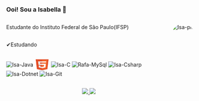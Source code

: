 ### Ooi! Sou a Isabella 👋

##
Estudante do Instituto Federal de São Paulo(IFSP)
<img align="right" alt="Isa-pic" height="180" style="border-radius:50px;" src="https://cdn.discordapp.com/attachments/774002143702679603/964536647465185350/Imagem_-_Isa.png">

##
✔Estudando

<div style="display: inline_block"><br>
  
  <img align="center" alt="Isa-Java" height="30" width="40" src="https://cdn.jsdelivr.net/gh/devicons/devicon/icons/java/java-original-wordmark.svg">
  <img align="center" alt="Isa-HTML" height="30" width="40" src="https://raw.githubusercontent.com/devicons/devicon/master/icons/html5/html5-original.svg">
  <img align="center" alt="Isa-C" height="30" width="40" src="https://cdn.jsdelivr.net/gh/devicons/devicon/icons/c/c-line.svg">
  <img align="center" alt="Rafa-MySql" height="30" width="40" src="https://cdn.jsdelivr.net/gh/devicons/devicon/icons/mysql/mysql-plain.svg">
  <img align="center" alt="Isa-Csharp" height="30" width="40" src="https://cdn.jsdelivr.net/gh/devicons/devicon/icons/csharp/csharp-plain.svg">
  <img align="center" alt="Isa-Dotnet" height="30" width="40" src="https://cdn.jsdelivr.net/gh/devicons/devicon/icons/dot-net/dot-net-plain-wordmark.svg">
  <img align="center" alt="Isa-Git" height="30" width="40" src="https://cdn.jsdelivr.net/gh/devicons/devicon/icons/git/git-original-wordmark.svg">
</div>

##

<div align="center">
  <a href="https://github.com/isabellagomesc">
  <img height="180em" src="https://github-readme-stats.vercel.app/api?username=isabellagomesc&show_icons=true&theme=dark&include_all_commits=true&count_private=true"/>
  <img height="180em" src="https://github-readme-stats.vercel.app/api/top-langs/?username=isabellagomesc&layout=compact&langs_count=7&theme=dark"/>
</div>
  
##
